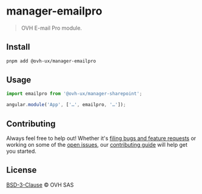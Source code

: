 # manager-emailpro

> OVH E-mail Pro module.

## Install

```sh
pnpm add @ovh-ux/manager-emailpro
```

## Usage

```js
import emailpro from '@ovh-ux/manager-sharepoint';

angular.module('App', ['…', emailpro, '…']);
```

## Contributing

Always feel free to help out! Whether it's [filing bugs and feature requests](https://github.com/ovh/manager/issues/new) or working on some of the [open issues](https://github.com/ovh/manager/issues), our [contributing guide](https://github.com/ovh/manager/blob/master/CONTRIBUTING.md) will help get you started.

## License

[BSD-3-Clause](LICENSE) © OVH SAS

